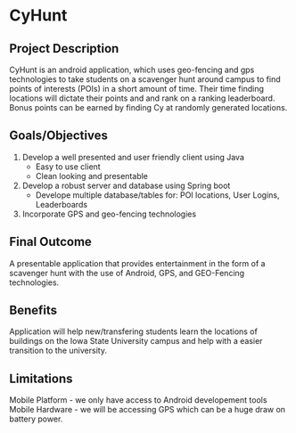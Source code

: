 # CyHunt

## Project Description

CyHunt is an android application, which uses geo-fencing and gps technologies to take students on a scavenger hunt around campus to find points of interests (POIs) in a short amount of time. Their time finding locations will dictate their points and and rank on a ranking leaderboard. Bonus points can be earned by finding Cy at randomly generated locations.
					
## Goals/Objectives
1. Develop a well presented and user friendly client using Java
   * Easy to use client
   * Clean looking and presentable
2. Develop a robust server and database using Spring boot
   * Develope multiple database/tables for: POI locations, User Logins, Leaderboards
3. Incorporate GPS and geo-fencing technologies

## Final Outcome
A presentable application that provides entertainment in the form of a scavenger hunt with the use of Android, GPS, and GEO-Fencing technologies.
		
## Benefits
Application will help new/transfering students learn the locations of buildings on the Iowa State University campus and help with a easier transition to the university.
		
## Limitations
Mobile Platform - we only have access to Android developement tools  
Mobile Hardware - we will be accessing GPS which can be a huge draw on battery power.
